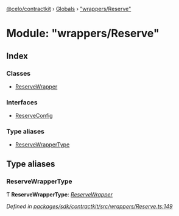 [@celo/contractkit](../README.md) › [Globals](../globals.md) › ["wrappers/Reserve"](_wrappers_reserve_.md)

# Module: "wrappers/Reserve"

## Index

### Classes

* [ReserveWrapper](../classes/_wrappers_reserve_.reservewrapper.md)

### Interfaces

* [ReserveConfig](../interfaces/_wrappers_reserve_.reserveconfig.md)

### Type aliases

* [ReserveWrapperType](_wrappers_reserve_.md#reservewrappertype)

## Type aliases

###  ReserveWrapperType

Ƭ **ReserveWrapperType**: *[ReserveWrapper](../classes/_wrappers_reserve_.reservewrapper.md)*

*Defined in [packages/sdk/contractkit/src/wrappers/Reserve.ts:149](https://github.com/celo-org/celo-monorepo/blob/master/packages/sdk/contractkit/src/wrappers/Reserve.ts#L149)*

